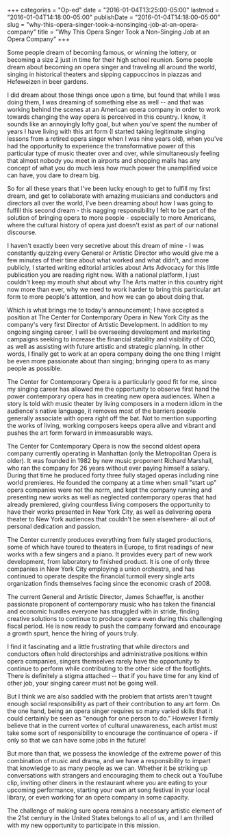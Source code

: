 +++
categories = "Op-ed"
date = "2016-01-04T13:25:00-05:00"
lastmod = "2016-01-04T14:18:00-05:00"
publishDate = "2016-01-04T14:18:00-05:00"
slug = "why-this-opera-singer-took-a-nonsinging-job-at-an-opera-company"
title = "Why This Opera Singer Took a Non-Singing Job at an Opera Company"
+++

Some people dream of becoming famous, or winning the lottery, or becoming a size 2 just in time for their high school reunion. Some people dream about becoming an opera singer and traveling all around the world, singing in historical theaters and sipping cappuccinos in piazzas and Hefeweizen in beer gardens. 

I did dream about those things once upon a time, but found that while I was doing them, I was dreaming of something else as well -- and that was working behind the scenes at an American opera company in order to work towards changing the way opera is perceived in this country. I know, it sounds like an annoyingly lofty goal, but when you've spent the number of years I have living with this art form (I started taking legitimate singing lessons from a retired opera singer when I was nine years old), when you've had the opportunity to experience the transformative power of this particular type of music theater over and over, while simultaneously feeling that almost nobody you meet in airports and shopping malls has any concept of what you do much less how much power the unamplified voice can have, you dare to dream big.

So for all these years that I've been lucky enough to get to fulfill my first dream, and get to collaborate with amazing musicians and conductors and directors all over the world, I've been dreaming about how I was going to fulfill this second dream - this nagging responsibility I felt to be part of the solution of bringing opera to more people - especially to more Americans, where the cultural history of opera just doesn't exist as part of our national discourse. 

I haven't exactly been very secretive about this dream of mine - I was constantly quizzing every General or Artistic Director who would give me a few minutes of their time about what worked and what didn't, and more publicly, I started writing editorial articles about Arts Advocacy for this little publication you are reading right now. With a national platform, I just couldn't keep my mouth shut about why The Arts matter in this country right now more than ever, why we need to work harder to bring this particular art form to more people's attention, and how we can go about doing that.

Which is what brings me to today's announcement; I have accepted a position at The Center for Contemporary Opera in New York City as the company's very first Director of Artistic Development. In addition to my ongoing singing career, I will be overseeing development and marketing campaigns seeking to increase the financial stability and visibility of CCO, as well as assisting with future artistic and strategic planning. In other words, I finally get to work at an opera company doing the one thing I might be even more passionate about than singing; bringing opera to as many people as possible. 

The Center for Contemporary Opera is a particularly good fit for me, since my singing career has allowed me the opportunity to observe first hand the power contemporary opera has in creating new opera audiences. When a story is told with music theater by living composers in a modern idiom in the audience's native language, it removes most of the barriers people generally associate with opera right off the bat. Not to mention supporting the works of living, working composers keeps opera alive and vibrant and pushes the art form forward in immeasurable ways.

The Center for Contemporary Opera is now the second oldest opera company currently operating in Manhattan (only the Metropolitan Opera is older). It was founded in 1982 by new music proponent Richard Marshall, who ran the company for 26 years without ever paying himself a salary. During that time he produced forty three fully staged operas including nine world premieres. He founded the company at a time when small "start up" opera companies were not the norm, and kept the company running and presenting new works as well as neglected contemporary operas that had already premiered, giving countless living composers the opportunity to have their works presented in New York City, as well as delivering opera theater to New York audiences that couldn't be seen elsewhere- all out of personal dedication and passion.

The Center currently produces everything from fully staged productions, some of which have toured to theaters in Europe, to first readings of new works with a few singers and a piano. It provides every part of new work development, from laboratory to finished product. It is one of only three companies in New York City employing a union orchestra, and has continued to operate despite the financial turmoil every single arts organization finds themselves facing since the economic crash of 2008. 

The current General and Artistic Director, James Schaeffer, is another passionate proponent of contemporary music who has taken the financial and economic hurdles everyone has struggled with in stride, finding creative solutions to continue to produce opera even during this challenging fiscal period. He is now ready to push the company forward and encourage a growth spurt, hence the hiring of yours truly.

I find it fascinating and a little frustrating that while directors and conductors often hold directorships and administrative positions within opera companies, singers themselves rarely have the opportunity to continue to perform while contributing to the other side of the footlights. There is definitely a stigma attached -- that if you have time for any kind of other job, your singing career must not be going well. 

But I think we are also saddled with the problem that artists aren't taught enough social responsibility as part of their contribution to any art form. On the one hand, being an opera singer requires so many varied skills that it could certainly be seen as "enough for one person to do." However I firmly believe that in the current vortex of cultural unawareness, each artist must take some sort of responsibility to encourage the continuance of opera - if only so that we can have some jobs in the future! 

But more than that, we possess the knowledge of the extreme power of this combination of music and drama, and we have a responsibility to impart that knowledge to as many people as we can. Whether it be striking up conversations with strangers and encouraging them to check out a YouTube clip, inviting other diners in the restaurant where you are eating to your upcoming performance, starting your own art song festival in your local library, or even working for an opera company in some capacity. 

The challenge of making sure opera remains a necessary artistic element of the 21st century in the United States belongs to all of us, and I am thrilled with my new opportunity to participate in this mission.
